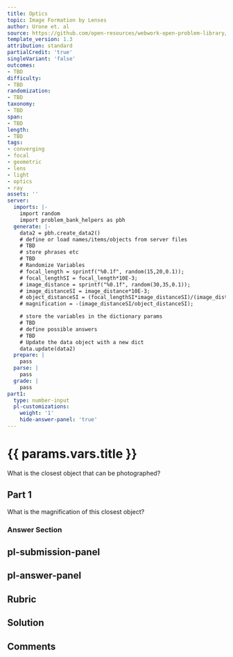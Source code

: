 ```yaml
---
title: Optics
topic: Image Formation by Lenses
author: Urone et. al
source: https://github.com/open-resources/webwork-open-problem-library/tree/master/Contrib/BrockPhysics/College_Physics_Urone/25.Geometric_Optics/Image_Formation_by_Lenses/NU_U17-25-06-010.pg
template_version: 1.3
attribution: standard
partialCredit: 'true'
singleVariant: 'false'
outcomes:
- TBD
difficulty:
- TBD
randomization:
- TBD
taxonomy:
- TBD
span:
- TBD
length:
- TBD
tags:
- converging
- focal
- geometric
- lens
- light
- optics
- ray
assets: ''
server:
  imports: |-
    import random
    import problem_bank_helpers as pbh
  generate: |-
    data2 = pbh.create_data2()
    # define or load names/items/objects from server files
    # TBD
    # store phrases etc
    # TBD
    # Randomize Variables
    # focal_length = sprintf("%0.1f", random(15,20,0.1));
    # focal_lengthSI = focal_length*10E-3;
    # image_distance = sprintf("%0.1f", random(30,35,0.1));
    # image_distanceSI = image_distance*10E-3;
    # object_distanceSI = (focal_lengthSI*image_distanceSI)/(image_distanceSI-focal_lengthSI);
    # magnification = -(image_distanceSI/object_distanceSI);

    # store the variables in the dictionary params
    # TBD
    # define possible answers
    # TBD
    # Update the data object with a new dict
    data.update(data2)
  prepare: |
    pass
  parse: |
    pass
  grade: |
    pass
part1:
  type: number-input
  pl-customizations:
    weight: '1'
    hide-answer-panel: 'true'
---
```


# {{ params.vars.title }} 


What is the closest object that can be photographed?

## Part 1 
What is the magnification of this closest object? 


 ### Answer Section


## pl-submission-panel 


## pl-answer-panel 


## Rubric 


## Solution 


## Comments 


